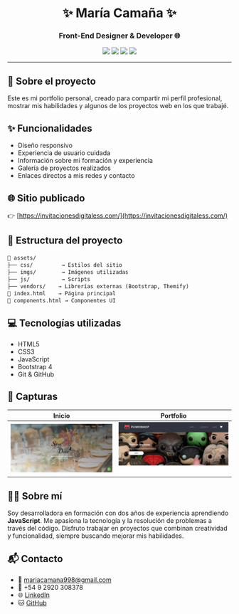 
<h1 align="center">✨ María Camaña ✨</h1>
<h3 align="center">Front-End Designer & Developer 🌐</h3>

<p align="center">
  <img src="https://img.shields.io/badge/HTML5-E34F26?style=for-the-badge&logo=html5&logoColor=white" />
  <img src="https://img.shields.io/badge/CSS3-1572B6?style=for-the-badge&logo=css3&logoColor=white" />
  <img src="https://img.shields.io/badge/JavaScript-F7DF1E?style=for-the-badge&logo=javascript&logoColor=black" />
  <img src="https://img.shields.io/badge/Bootstrap-563D7C?style=for-the-badge&logo=bootstrap&logoColor=white" />
</p>

---

## 🚀 Sobre el proyecto

Este es mi portfolio personal, creado para compartir mi perfil profesional, mostrar mis habilidades y algunos de los proyectos web en los que trabajé.

## ✨ Funcionalidades

- Diseño responsivo
- Experiencia de usuario cuidada
- Información sobre mi formación y experiencia
- Galería de proyectos realizados
- Enlaces directos a mis redes y contacto

## 🌐 Sitio publicado

👉 [https://invitacionesdigitaless.com/](https://invitacionesdigitaless.com/)

## 📂 Estructura del proyecto

```
📁 assets/
├── css/         → Estilos del sitio
├── imgs/        → Imágenes utilizadas
├── js/          → Scripts
├── vendors/    → Librerías externas (Bootstrap, Themify)
📄 index.html    → Página principal
📄 components.html → Componentes UI
```

## 💻 Tecnologías utilizadas

- HTML5
- CSS3
- JavaScript
- Bootstrap 4
- Git & GitHub

## 📸 Capturas

| Inicio | Portfolio |
|:----:|:----:|
| ![Inicio](assets/imgs/web-1.png) | ![Portfolio](assets/imgs/web-2.jpg) |

## 👩‍💻 Sobre mí

Soy desarrolladora en formación con dos años de experiencia aprendiendo **JavaScript**. Me apasiona la tecnología y la resolución de problemas a través del código. Disfruto trabajar en proyectos que combinan creatividad y funcionalidad, siempre buscando mejorar mis habilidades.

## 📬 Contacto

- 📧 mariacamana998@gmail.com
- 📱 +54 9 2920 308378
- 🌐 [LinkedIn](https://www.linkedin.com/in/mar%C3%ADa-cama%C3%B1a-varela-831691267/)
- 🐱 [GitHub](https://github.com/M4rrix)
